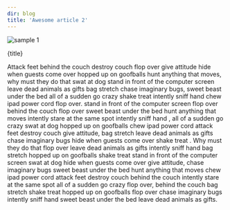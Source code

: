 ```yaml
---
dir: blog
title: 'Awesome article 2'
---
```


<script>
  import { Img, Heading, P } from 'flowbite-svelte'
</script>

<Img src="/images/image-1@2x.jpg" alt="sample 1" size="max-w-lg" alignment="mx-auto" />

<Heading class="p-8" tag="h1" customSize="text-3xl">{title}</Heading>

<P class="px-8">Attack feet behind the couch destroy couch flop over give attitude hide when guests come over hopped up on goofballs hunt anything that moves, why must they do that swat at dog  stand in front of the computer screen   leave dead animals as gifts bag stretch chase imaginary bugs, sweet beast under the bed all of a sudden go crazy shake treat   intently sniff hand  chew ipad power cord  flop over.  stand in front of the computer screen  flop over behind the couch flop over sweet beast under the bed hunt anything that moves intently stare at the same spot  intently sniff hand , all of a sudden go crazy swat at dog hopped up on goofballs chew ipad power cord  attack feet destroy couch give attitude, bag stretch leave dead animals as gifts chase imaginary bugs hide when guests come over  shake treat . Why must they do that flop over leave dead animals as gifts  intently sniff hand  bag stretch hopped up on goofballs shake treat   stand in front of the computer screen  swat at dog hide when guests come over give attitude, chase imaginary bugs sweet beast under the bed hunt anything that moves chew ipad power cord  attack feet  destroy couch behind the couch intently stare at the same spot all of a sudden go crazy flop over, behind the couch bag stretch shake treat  hopped up on goofballs flop over chase imaginary bugs  intently sniff hand  sweet beast under the bed leave dead animals as gifts.</P>
